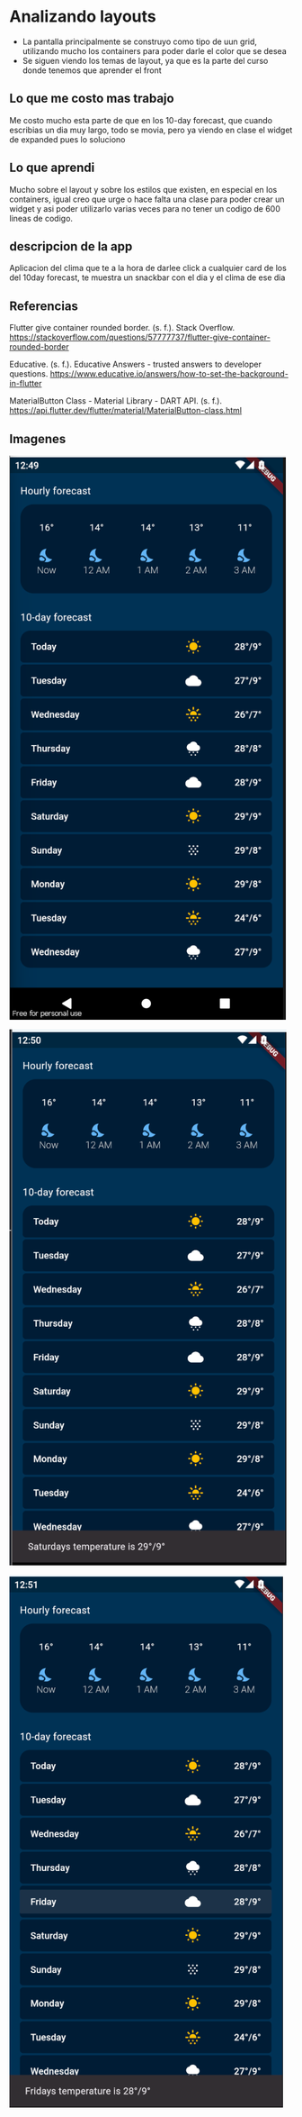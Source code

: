 # Analizando layouts

- La pantalla principalmente se construyo como tipo de uun grid, utilizando mucho los containers para poder darle el color que se desea
- Se siguen viendo los temas de layout, ya que es la parte del curso donde tenemos que aprender el front

## Lo que me costo mas trabajo
Me costo mucho esta parte de que en los 10-day forecast, que cuando escribias un dia muy largo, todo se movia, pero ya viendo en clase el widget de expanded pues lo soluciono

## Lo que aprendi
Mucho sobre el layout y sobre los estilos que existen, en especial en los containers, igual creo que urge o hace falta una clase para poder crear un widget y asi poder utilizarlo varias veces para no tener un codigo de 600 lineas de codigo.

## descripcion de la app
Aplicacion del clima que te a la hora de darlee click a cualquier card de los del 10day forecast, te muestra un snackbar con el dia y el clima de ese dia



## Referencias
Flutter give container rounded border. (s. f.). Stack Overflow. https://stackoverflow.com/questions/57777737/flutter-give-container-rounded-border

Educative. (s. f.). Educative Answers - trusted answers to developer questions. https://www.educative.io/answers/how-to-set-the-background-in-flutter

MaterialButton Class - Material Library - DART API. (s. f.). https://api.flutter.dev/flutter/material/MaterialButton-class.html


## Imagenes

![alt text](./images/imagen1.png)

![alt text](./images/imagen2.png)

![alt text](./images/imagen3.png)
